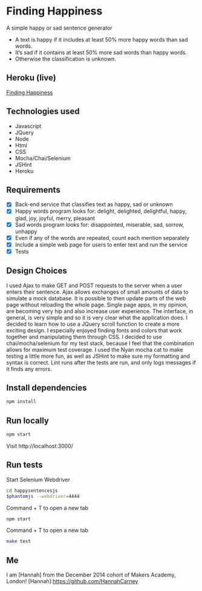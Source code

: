 Finding Happiness
=========

A simple happy or sad sentence generator

* A text is happy if it includes at least 50% more happy words than sad words.
* It’s sad if it contains at least 50% more sad words than happy words.
* Otherwise the classification is unknown.

Heroku (live)
------

[Finding Happiness](http://finding-happiness-generator.herokuapp.com/)

Technologies used
-------

* Javascript
* JQuery
* Node
* Html
* CSS
* Mocha/Chai/Selenium
* JSHint
* Heroku

Requirements
---------

- [x] Back-end service that classifies text as happy, sad  or unknown
- [x] Happy words program looks for: delight, delighted, delightful, happy, glad, joy, joyful, merry, pleasant
- [x] Sad words program looks for: disappointed, miserable, sad, sorrow, unhappy
- [x] Even if any of the words are repeated, count each mention separately
- [x] Include a simple web page for users to enter text and run the service
- [x] Tests

Design Choices
-------

I used Ajax to make GET and POST requests to the server when a user enters their sentence. Ajax allows exchanges of small amounts of data to simulate a mock database. It is possible to then update parts of the web page without reloading the whole page. Single page apps, in my opinion, are becoming very hip and also increase user experience. The interface, in general, is very simple and so it is very clear what the application does. I decided to learn how to use a JQuery scroll function to create a more exciting design. I especially enjoyed finding fonts and colors that work together and manipulating them through CSS. I decided to use chai/mocha/selenium for my test stack, because I feel that the combination allows for maximum test coverage. I used the Nyan mocha cat to make testing a little more fun, as well as JSHint to make sure my formatting and syntax is correct. Lint runs after the tests are run, and only logs messages if it finds any errors.

Install dependencies
----

```sh
npm install
```

Run locally
----

```sh
npm start
```

Visit http://localhost:3000/

Run tests
----

Start Selenium Webdriver

```sh
cd happysentencesjs
$phantomjs --webdriver=4444  
```
Command + T to open a new tab

```sh
npm start
```
Command + T to open a new tab

```sh
make test
```

Me
----
I am [Hannah] from the December 2014 cohort of Makers Academy, London!
[Hannah]:https://github.com/HannahCarney